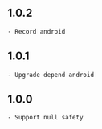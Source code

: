 ## 1.0.2
    - Record android

## 1.0.1
    - Upgrade depend android

## 1.0.0
    - Support null safety
